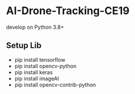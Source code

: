 # AI-Drone-Tracking-CE19
develop on Python 3.8+

## Setup Lib
- pip install tensorflow
- pip install opencv-python
- pip install keras
- pip install imageAI
- pip install opencv-contrib-python